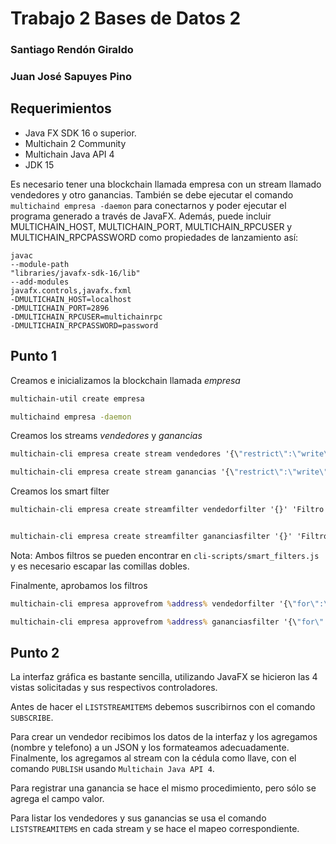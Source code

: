 # Trabajo 2 Bases de Datos 2

### Santiago Rendón Giraldo
### Juan José Sapuyes Pino

## Requerimientos

* Java FX SDK 16 o superior. 
* Multichain 2 Community
* Multichain Java API 4
* JDK 15

Es necesario tener una blockchain llamada empresa con un stream llamado vendedores y otro ganancias. También se debe ejecutar el comando `multichaind empresa -daemon` para conectarnos y poder ejecutar el programa generado a través de JavaFX.
Además, puede incluir MULTICHAIN_HOST, MULTICHAIN_PORT, MULTICHAIN_RPCUSER y MULTICHAIN_RPCPASSWORD como propiedades de lanzamiento así:

```
javac 
--module-path
"libraries/javafx-sdk-16/lib"
--add-modules
javafx.controls,javafx.fxml
-DMULTICHAIN_HOST=localhost
-DMULTICHAIN_PORT=2896
-DMULTICHAIN_RPCUSER=multichainrpc
-DMULTICHAIN_RPCPASSWORD=password
```

## Punto 1

Creamos e inicializamos la blockchain llamada *empresa*
```bat
multichain-util create empresa

multichaind empresa -daemon
```
Creamos los streams *vendedores* y *ganancias*
```bat
multichain-cli empresa create stream vendedores '{\"restrict\":\"write\"}'

multichain-cli empresa create stream ganancias '{\"restrict\":\"write\"}'
```
Creamos los smart filter

```bat
multichain-cli empresa create streamfilter vendedorfilter '{}' 'Filtro 1'


multichain-cli empresa create streamfilter gananciasfilter '{}' 'Filtro 2'
```
Nota: Ambos filtros se pueden encontrar en `cli-scripts/smart_filters.js` y
es necesario escapar las comillas dobles.


Finalmente, aprobamos los filtros
```bat
multichain-cli empresa approvefrom %address% vendedorfilter '{\"for\":\"vendedores\",\"approve\":true}'

multichain-cli empresa approvefrom %address% gananciasfilter '{\"for\":\"ganancias\",\"approve\":true}'
```


## Punto 2

La interfaz gráfica es bastante sencilla, utilizando JavaFX se hicieron las 4 vistas solicitadas y sus respectivos controladores. 

Antes de hacer el `LISTSTREAMITEMS` debemos suscribirnos con el comando `SUBSCRIBE`.

Para crear un vendedor recibimos los datos de la interfaz y los agregamos (nombre y telefono) a un JSON y los formateamos adecuadamente. Finalmente, los agregamos al stream con la cédula como llave, con el comando `PUBLISH` usando `Multichain Java API 4`.

Para registrar una ganancia se hace el mismo procedimiento, pero sólo se agrega el campo valor.

Para listar los vendedores y sus ganancias se usa el comando `LISTSTREAMITEMS` en cada stream y se hace el mapeo correspondiente.
